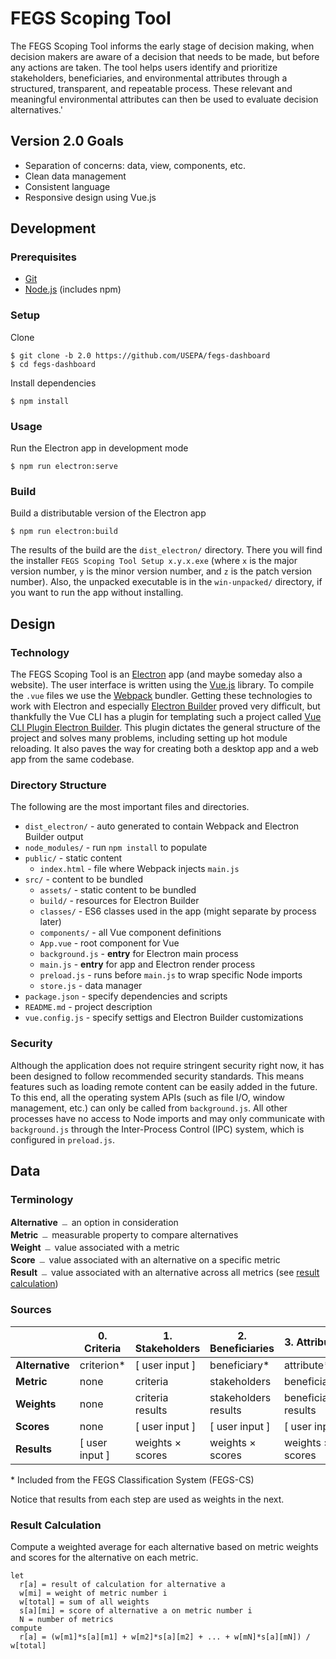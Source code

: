 # FEGS Scoping Tool
The FEGS Scoping Tool informs the early stage of decision making, when decision makers are aware of a decision that needs to be made, but before any actions are taken. The tool helps users identify and prioritize stakeholders, beneficiaries, and environmental attributes through a structured, transparent, and repeatable process. These relevant and meaningful environmental attributes can then be used to evaluate decision alternatives.'

## Version 2.0 Goals
* Separation of concerns: data, view, components, etc.
* Clean data management
* Consistent language
* Responsive design using Vue.js

## Development
### Prerequisites
* [Git](https://git-scm.com/)
* [Node.js](https://nodejs.org/en/) (includes npm)

### Setup
Clone

```
$ git clone -b 2.0 https://github.com/USEPA/fegs-dashboard
$ cd fegs-dashboard
```

Install dependencies

```
$ npm install
```

### Usage
Run the Electron app in development mode

```
$ npm run electron:serve
```

### Build
Build a distributable version of the Electron app

```
$ npm run electron:build
```

The results of the build are the `dist_electron/` directory. There you will find the installer `FEGS Scoping Tool Setup x.y.x.exe` (where `x` is the major version number, `y` is the minor version number, and `z` is the patch version number). Also, the unpacked executable is in the `win-unpacked/` directory, if you want to run the app without installing.


## Design
### Technology
The FEGS Scoping Tool is an [Electron](https://www.electronjs.org/) app (and maybe someday also a website). The user interface is written using the [Vue.js](https://vuejs.org/) library. To compile the `.vue` files we use the [Webpack](https://webpack.js.org/) bundler. Getting these technologies to work with Electron and especially [Electron Builder](https://www.electron.build/) proved very difficult, but thankfully the Vue CLI has a plugin for templating such a project called [Vue CLI Plugin Electron Builder](https://nklayman.github.io/vue-cli-plugin-electron-builder/). This plugin dictates the general structure of the project and solves many problems, including setting up hot module reloading. It also paves the way for creating both a desktop app and a web app from the same codebase.

### Directory Structure
The following are the most important files and directories.
* `dist_electron/` - auto generated to contain Webpack and Electron Builder output
* `node_modules/` - run `npm install` to populate
* `public/` - static content
  * `index.html` - file where Webpack injects `main.js`
* `src/` - content to be bundled
  * `assets/` - static content to be bundled
  * `build/` - resources for Electron Builder
  * `classes/` - ES6 classes used in the app (might separate by process later)
  * `components/` - all Vue component definitions
  * `App.vue` - root component for Vue
  * `background.js` - **entry** for Electron main process
  * `main.js` - **entry** for app and Electron render process
  * `preload.js` - runs before `main.js` to wrap specific Node imports
  * `store.js` - data manager
* `package.json` - specify dependencies and scripts
* `README.md` - project description
* `vue.config.js` - specify settigs and Electron Builder customizations

### Security
Although the application does not require stringent security right now, it has been designed to follow recommended security standards. This means features such as loading remote content can be easily added in the future. To this end, all the operating system APIs (such as file I/O, window management, etc.) can only be called from `background.js`. All other processes have no access to Node imports and may only communicate with `background.js` through the Inter-Process Control (IPC) system, which is configured in `preload.js`.

## Data
### Terminology
**Alternative** ﹘ an option in consideration<br>
**Metric** ﹘ measurable property to compare alternatives<br>
**Weight** ﹘ value associated with a metric<br>
**Score** ﹘ value associated with an alternative on a specific metric<br>
**Result** ﹘ value associated with an alternative across all metrics (see [result calculation](#result-calculation))<br>

### Sources
|                 | **0. Criteria** | **1. Stakeholders** | **2. Beneficiaries** | **3. Attributes**     |
|-----------------|-----------------|---------------------|----------------------|-----------------------|
| **Alternative** | criterion*      | [ user input ]      | beneficiary*         | attribute*            |
| **Metric**      | none            | criteria            | stakeholders         | beneficiaries         |
| **Weights**     | none            | criteria results    | stakeholders results | beneficiaries results |
| **Scores**      | none            | [ user input ]      | [ user input ]       | [ user input ]        |
| **Results**     | [ user input ]  | weights × scores    | weights × scores     | weights × scores      |

\* Included from the FEGS Classification System (FEGS-CS)

Notice that results from each step are used as weights in the next.

### Result Calculation
Compute a weighted average for each alternative based on metric weights and scores for the alternative on each metric.
```
let
  r[a] = result of calculation for alternative a
  w[mi] = weight of metric number i
  w[total] = sum of all weights
  s[a][mi] = score of alternative a on metric number i
  N = number of metrics
compute
  r[a] = (w[m1]*s[a][m1] + w[m2]*s[a][m2] + ... + w[mN]*s[a][mN]) / w[total]
```
